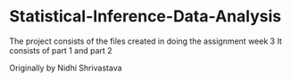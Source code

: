 # Statistical-Inference-Data-Analysis
The project consists of the files created in doing the assignment week 3
It consists of part 1 and part 2

Originally by Nidhi Shrivastava

